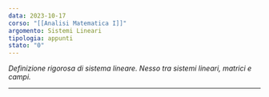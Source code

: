 ```yaml
---
data: 2023-10-17
corso: "[[Analisi Matematica I]]"
argomento: Sistemi Lineari
tipologia: appunti
stato: "0"
---
```

*Definizione rigorosa di sistema lineare. Nesso tra sistemi lineari, matrici e campi.*
- - -